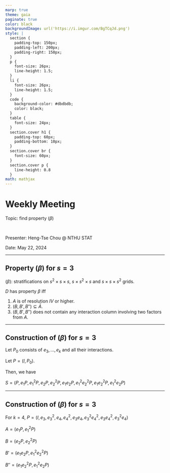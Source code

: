```yaml
---
marp: true
theme: gaia
paginate: true
color: black
backgroundImage: url('https://i.imgur.com/BgTCqJd.png')
style: |
  section {
    padding-top: 150px;
    padding-left: 200px;
    padding-right: 150px;
  }
  p {
    font-size: 26px;
    line-height: 1.5;
  } 
  li {
    font-size: 26px;
    line-height: 1.5;
  }
  code {
    background-color: #dbdbdb;
    color: black;
  }
  table {
    font-size: 24px;
  }
  section.cover h1 {
    padding-top: 60px;
    padding-bottom: 10px;
  }
  section.cover br {
    font-size: 60px;
  }
  section.cover p {
    line-height: 0.8
  }
math: mathjax
---
```


<!-- _class: cover -->

# Weekly Meeting

Topic: find property $(\beta)$

<br>

Presenter: Heng-Tse Chou @ NTHU STAT

Date: May 22, 2024

---

## Property $(\beta)$ for $s=3$

$(\beta)$: stratifications on $s^2\times s \times s$, $s\times s^2 \times s$ and $s \times s \times s^2$ grids.

$D$ has property $\beta$ iff

1. $A$ is of resolution $IV$ or higher.
2. $(B, B', B'') \subseteq \bar{A}$.
3. $(B, B', B'')$ does not contain any interaction column involving two factors from $A$.

---

## Construction of $(\beta)$ for $s=3$

Let $P_0$ consists of $e_3, \dots, e_k$ and all their interactions.

Let $P = (I, P_0)$.

Then, we have

$S = (P, e_1P, e_1^2P, e_2P, e_2^2P, e_1e_2P, e_1^2e_2^2P, e_1e_2^2P, e_1^2e_2P)$

---

## Construction of $(\beta)$ for $s=3$

For $k=4$, $P = (I, e_3, e_3^2, e_4, e_4^2, e_3e_4, e_3^2e_4^2, e_3e_4^2, e_3^2e_4)$

$A = (e_1P, e_1^2P)$

$B = (e_2P, e_2^2P)$

$B' = (e_1e_2P, e_1^2e_2^2P)$

$B'' = (e_1e_2^2P, e_1^2e_2P)$
